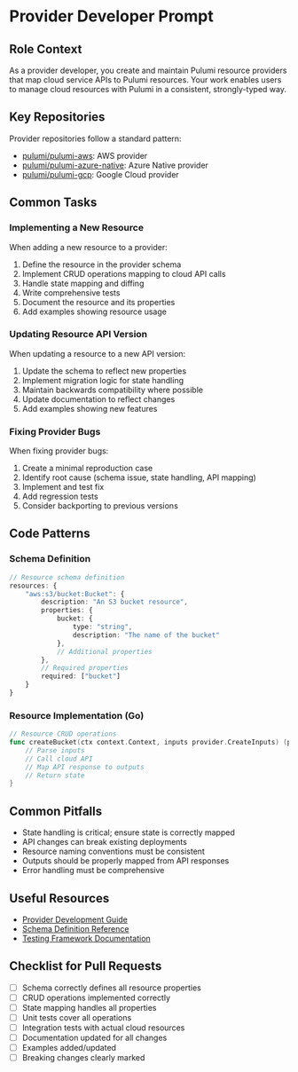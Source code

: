 # Provider Developer Prompt

## Role Context
As a provider developer, you create and maintain Pulumi resource providers that map cloud service APIs to Pulumi resources. Your work enables users to manage cloud resources with Pulumi in a consistent, strongly-typed way.

## Key Repositories
Provider repositories follow a standard pattern:
- [pulumi/pulumi-aws](https://github.com/pulumi/pulumi-aws): AWS provider
- [pulumi/pulumi-azure-native](https://github.com/pulumi/pulumi-azure-native): Azure Native provider
- [pulumi/pulumi-gcp](https://github.com/pulumi/pulumi-gcp): Google Cloud provider

## Common Tasks

### Implementing a New Resource
When adding a new resource to a provider:
1. Define the resource in the provider schema
2. Implement CRUD operations mapping to cloud API calls
3. Handle state mapping and diffing
4. Write comprehensive tests
5. Document the resource and its properties
6. Add examples showing resource usage

### Updating Resource API Version
When updating a resource to a new API version:
1. Update the schema to reflect new properties
2. Implement migration logic for state handling
3. Maintain backwards compatibility where possible
4. Update documentation to reflect changes
5. Add examples showing new features

### Fixing Provider Bugs
When fixing provider bugs:
1. Create a minimal reproduction case
2. Identify root cause (schema issue, state handling, API mapping)
3. Implement and test fix
4. Add regression tests
5. Consider backporting to previous versions

## Code Patterns

### Schema Definition
```typescript
// Resource schema definition
resources: {
    "aws:s3/bucket:Bucket": {
        description: "An S3 bucket resource",
        properties: {
            bucket: {
                type: "string",
                description: "The name of the bucket"
            },
            // Additional properties
        },
        // Required properties
        required: ["bucket"]
    }
}
```

### Resource Implementation (Go)
```go
// Resource CRUD operations
func createBucket(ctx context.Context, inputs provider.CreateInputs) (provider.CreateResult, error) {
    // Parse inputs
    // Call cloud API
    // Map API response to outputs
    // Return state
}
```

## Common Pitfalls
- State handling is critical; ensure state is correctly mapped
- API changes can break existing deployments
- Resource naming conventions must be consistent
- Outputs should be properly mapped from API responses
- Error handling must be comprehensive

## Useful Resources
- [Provider Development Guide](https://github.com/pulumi/pulumi/blob/master/provider/README.md)
- [Schema Definition Reference](https://github.com/pulumi/pulumi/blob/master/pkg/codegen/schema/schema.go)
- [Testing Framework Documentation](https://github.com/pulumi/pulumi/blob/master/pkg/testing/README.md)

## Checklist for Pull Requests
- [ ] Schema correctly defines all resource properties
- [ ] CRUD operations implemented correctly
- [ ] State mapping handles all properties
- [ ] Unit tests cover all operations
- [ ] Integration tests with actual cloud resources
- [ ] Documentation updated for all changes
- [ ] Examples added/updated
- [ ] Breaking changes clearly marked